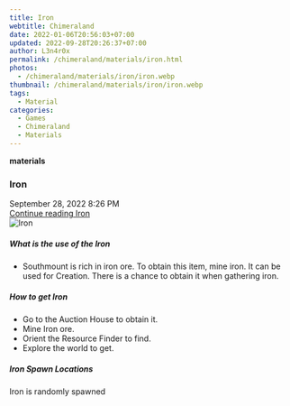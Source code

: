 ```yaml
---
title: Iron
webtitle: Chimeraland
date: 2022-01-06T20:56:03+07:00
updated: 2022-09-28T20:26:37+07:00
author: L3n4r0x
permalink: /chimeraland/materials/iron.html
photos:
  - /chimeraland/materials/iron/iron.webp
thumbnail: /chimeraland/materials/iron/iron.webp
tags:
  - Material
categories:
  - Games
  - Chimeraland
  - Materials
---
```


<section id="bootstrap-wrapper">
  <link
    rel="stylesheet"
    href="https://cdn.statically.io/gh/dimaslanjaka/Web-Manajemen/40ac3225/css/bootstrap-4.5-wrapper.css"
  />
  <div
    class="row g-0 border rounded overflow-hidden flex-md-row mb-4 shadow-sm position-relative"
  >
    <div class="col p-4 d-flex flex-column position-static">
      <strong class="d-inline-block mb-2 text-success">materials</strong>
      <h3 class="mb-0">Iron</h3>
      <div class="mb-1 text-muted">September 28, 2022 8:26 PM</div>
      <a href="#" class="stretched-link d-none">Continue reading Iron</a>
    </div>
    <div class="col-auto d-none d-lg-block">
      <img src="/chimeraland/materials/iron/iron.webp" alt="Iron" />
    </div>
  </div>
  <div class="row">
    <div class="col-lg-6 col-12 mb-2">
      <div class="card">
        <div class="card-body">
          <h5 class="card-title">What is the use of the Iron</h5>
          <div class="card-text">
            <ul>
              <li>
                Southmount is rich in iron ore. To obtain this item, mine iron.
                It can be used for Creation. There is a chance to obtain it when
                gathering iron.
              </li>
            </ul>
          </div>
        </div>
      </div>
    </div>
    <div class="col-lg-6 col-12 mb-2">
      <div class="card">
        <div class="card-body">
          <h5 class="card-title">How to get Iron</h5>
          <div class="card-text">
            <ul>
              <li>Go to the Auction House to obtain it.</li>
              <li>Mine Iron ore.</li>
              <li>Orient the Resource Finder to find.</li>
              <li>Explore the world to get.</li>
            </ul>
          </div>
        </div>
      </div>
    </div>
    <div class="col-12 mb-2">
      <h5>Iron Spawn Locations</h5>
      <p>Iron is randomly spawned</p>
    </div>
  </div>
</section>